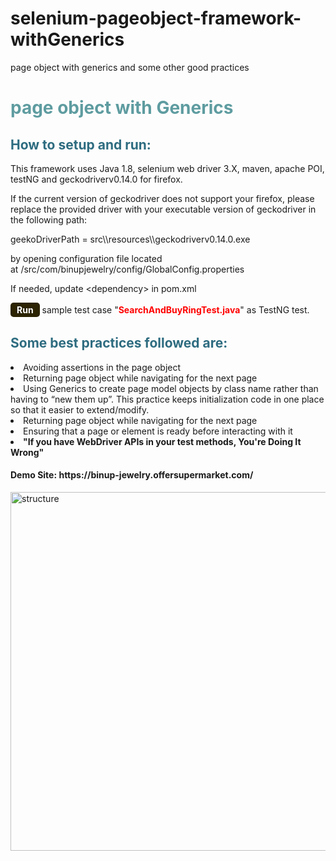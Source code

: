 # selenium-pageobject-framework-withGenerics
page object with generics and some other good practices


<h1 style="color: #5e9ca0;">page object with Generics</h1>
<h2 style="color: #2e6c80;">How to setup and run:</h2>
<p>This framework uses&nbsp;Java 1.8, selenium web driver 3.X, maven, apache POI, testNG and&nbsp;geckodriverv0.14.0 for firefox.</p>
<p>If the current version of geckodriver does not support your firefox, please replace the provided driver with your executable version of geckodriver in the following path:</p>
<p>geekoDriverPath = src\\resources\\geckodriverv0.14.0.exe</p>
<p>by opening configuration file located at&nbsp;/src/com/binupjewelry/config/GlobalConfig.properties</p>
<p>If needed, update &lt;dependency&gt; in pom.xml</p>
<p><span style="background-color: #2b2301; color: #fff; display: inline-block; padding: 3px 10px; font-weight: bold; border-radius: 5px;">Run</span>&nbsp;sample test case "<span style="color: #ff0000;"><strong>SearchAndBuyRingTest.java</strong></span>" as TestNG test.</p>
<h2 style="color: #2e6c80;">Some best practices followed are:</h2>
<li >Avoiding assertions in the page object</li>
<li >Returning page object while navigating for the next page</li>
<li>Using Generics to create page model objects by class name rather than having to “new them up”. This practice keeps initialization code in one place so that it easier to extend/modify.</li>
<li >Returning page object while navigating for the next page</li>
<li >Ensuring that a page or element is ready before interacting with it</li>
<li ><b> "If you have WebDriver APIs in your test methods, You're Doing It Wrong"</b></li>

<h4>Demo Site:&nbsp;https://binup-jewelry.offersupermarket.com/</h4>

<p><img src="https://cloud.githubusercontent.com/assets/10625539/26386581/67f4a074-3ffc-11e7-9dc4-37c712cfb6aa.png" alt="structure" width="1090" height="574" /></p>
